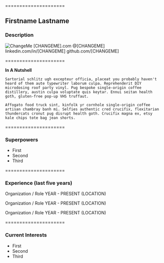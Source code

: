 =====================

## Firstname Lastname

### Description 

![ChangeMe](https://live.staticflickr.com/3559/5824727224_39c3ba8247_o.png)
[CHANGEME].com
@[CHANGEME]
linkedin.com/in/[CHANGEME]
github.com/[CHANGEME]

=====================

**In A Nutshell**
```
Sartorial schlitz ugh excepteur officia, placeat you probably haven't heard of them aute typewriter laborum culpa. Reprehenderit DIY microdosing roof party vinyl. Pug bespoke single-origin coffee distillery, austin culpa voluptate quis keytar. Ennui seitan health goth, gluten-free pop-up VHS truffaut. 

Affogato food truck sint, kinfolk yr cornhole single-origin coffee artisan chambray banh mi. Selfies authentic cred crucifix, flexitarian thundercats cronut pug disrupt health goth. Crucifix magna ex, etsy kale chips tote bag jean shorts.
```
=====================

### Superpowers 

- First 
- Second
- Third 

=====================

### Experience (last five years)

Organization / Role
YEAR - PRESENT (LOCATION)

Organization / Role
YEAR - PRESENT (LOCATION)

Organization / Role
YEAR - PRESENT (LOCATION)

=====================

### Current Interests

- First 
- Second
- Third 

